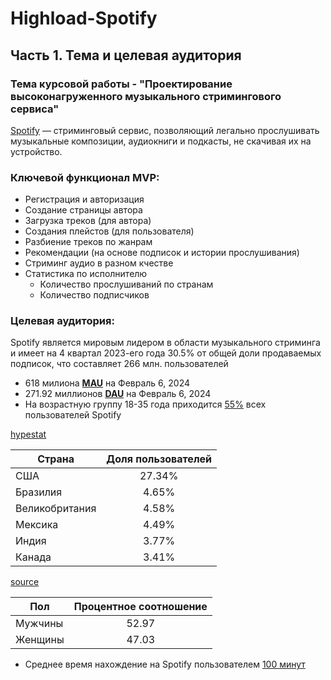 # Highload-Spotify

## Часть 1. Тема и целевая аудитория

### Тема курсовой работы - **"Проектирование высоконагруженного музыкального стримингового сервиса"**

[Spotify](https://open.spotify.com/) — стриминговый сервис, позволяющий легально прослушивать музыкальные композиции, аудиокниги и подкасты, не скачивая их на устройство.

### Ключевой функционал MVP:
- Регистрация и авторизация
- Создание страницы автора
- Загрузка треков (для автора)
- Создания плейстов (для пользователя)
- Разбиение треков по жанрам
- Рекомендации (на основе подписок и истории прослушивания)
- Стриминг аудио в разном кчестве
- Статистика по исполнителю
    - Количество прослушиваний по странам
    - Количество подписчиков

### Целевая аудитория:
Spotify является мировым лидером в области музыкального стриминга и имеет на 4 квартал 2023-его года 30.5% от общей доли продаваемых подписок, что составляет 266 млн. пользователей

- 618 милиона [**MAU**](https://s29.q4cdn.com/175625835/files/doc_financials/2023/q4/Shareholder-Deck-Q4-2023-FINAL.pdf) на Февраль 6, 2024
- 271.92 миллионов [**DAU**](https://s29.q4cdn.com/175625835/files/doc_financials/2023/q4/Shareholder-Deck-Q4-2023-FINAL.pdf) на Февраль 6, 2024
- На возрастную группу 18-35 года приходится [55%](https://www.businessofapps.com/data/spotify-statistics/) всех пользователей Spotify

[hypestat](https://hypestat.com/info/spotify.com)

| Страна         |  Доля   пользователей             |
|----------------|:---------------------------------:|
| США            |                27.34%             |
| Бразилия       |                4.65%              |
| Великобритания |                4.58%              |
| Мексика        |                4.49%              |
| Индия          |                3.77%              |
| Канада         |                3.41%              |

[source](https://www.businessofapps.com/data/spotify-statistics/)

| Пол       | Процентное соотношение  |
|-----------|:-----------------------:|
| Мужчины   |          52.97          |
| Женщины   |          47.03          |

- Среднее время нахождение на Spotify пользователем [100 минут](https://www.businessofapps.com/data/spotify-statistics/)